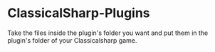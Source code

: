 # ClassicalSharp-Plugins
Take the files inside the plugin's folder you want and put them in the plugin's folder of your Classicalsharp game.
